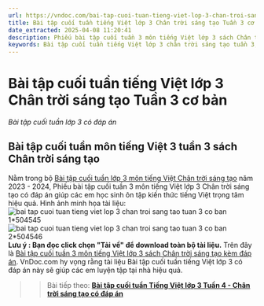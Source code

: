 ```yaml
---
url: https://vndoc.com/bai-tap-cuoi-tuan-tieng-viet-lop-3-chan-troi-sang-tao-tuan-3-co-ban-305824
title: Bài tập cuối tuần tiếng Việt lớp 3 Chân trời sáng tạo Tuần 3 cơ bản - Bài tập cuối tuần lớp 3 có đáp án - VnDoc.com
date_extracted: 2025-04-08 11:20:41
description: Phiếu bài tập cuối tuần 3 môn tiếng Việt lớp 3 sách Chân trời sáng tạo có đáp án tổng hợp nhiều dạng bài tập khác nhau giúp các em nâng cao những kỹ năng làm bài thi hiệu quả.
keywords: Bài tập cuối tuần tiếng Việt lớp 3 chân trời sáng tạo tuần 3,bài tập cuối tuần tiếng việt 3 tuần 3,bài tập cuối tuần môn tiếng việt lớp 3 chân trời sáng tạo tuần 3,bài tập cuối tuần tiếng việt lớp 3 sách chân trời sáng tạo tuần 3,bài tập cuối tuần 3 môn tiếng việt lớp 3 chân trời sáng tạo,bài tập cuối tuần 3 tiếng việt 3 chân trời sáng tạo,bài tập tiếng việt lớp 3 tuần 3,phiếu bài tập tiếng việt lớp 3 tuần 3,đề tiếng việt lớp 3 tuần 3
---
```


# Bài tập cuối tuần tiếng Việt lớp 3 Chân trời sáng tạo Tuần 3 cơ bản
 _Bài tập cuối tuần lớp 3 có đáp án_
## Bài tập cuối tuần môn tiếng Việt 3 tuần 3 sách Chân trời sáng tạo
Nằm trong bộ [Bài tập cuối tuần lớp 3 môn tiếng Việt Chân trời sáng tạo](<https://vndoc.com/bai-tap-cuoi-tuan-lop-3-mon-tieng-viet-chan-troi>) năm 2023 - 2024, Phiếu bài tập cuối tuần 3 môn tiếng Việt lớp 3 Chân trời sáng tạo có đáp án giúp các em học sinh ôn tập kiến thức tiếng Việt trọng tâm hiệu quả.
Hình ảnh minh họa tài liệu:
![bai tap cuoi tuan tieng viet lop 3 chan troi sang tao tuan 3 co ban 1*504545](https://i.vdoc.vn/data/image/2023/09/29/bai-tap-cuoi-tuan-tieng-viet-lop-3-chan-troi-sang-tao-tuan-3-co-ban-1.png)![bai tap cuoi tuan tieng viet lop 3 chan troi sang tao tuan 3 co ban 2*504546](https://i.vdoc.vn/data/image/2023/09/29/bai-tap-cuoi-tuan-tieng-viet-lop-3-chan-troi-sang-tao-tuan-3-co-ban-2.png)
**Lưu ý : Bạn đọc click chọn "Tải về" để download toàn bộ tài liệu.**
Trên đây là [Bài tập cuối tuần 3 môn tiếng Việt lớp 3 sách Chân trời sáng tạo kèm đáp án](<https://vndoc.com/bai-tap-cuoi-tuan-tieng-viet-lop-3-chan-troi-sang-tao-tuan-3-co-ban-305824>). VnDoc.com hy vọng rằng tài liệu Bài tập cuối tuần tiếng Việt lớp 3 có đáp án này sẽ giúp các em luyện tập tại nhà hiệu quả.
>> Bài tiếp theo: [**Bài tập cuối tuần Tiếng Việt lớp 3 Tuần 4 - Chân trời sáng tạo có đáp án**](<https://vndoc.com/bai-tap-cuoi-tuan-tieng-viet-lop-3-chan-troi-sang-tao-tuan-4-co-ban-305825>)
